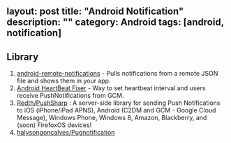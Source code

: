 layout: post
title: "Android Notification"
description: ""
category: Android
tags: [android, notification]
---

## Library

1.  [android-remote-notifications](https://github.com/kaiwinter/android-remote-notifications) - Pulls notifications from a remote JSON file and shows them in your app.
2.  [Android HeartBeat Fixer](https://github.com/joaopedronardari/AndroidHeartBeatFixer) - Way to set heartbeat interval and users receive PushNotifications from GCM.
3. [Redth/PushSharp](https://github.com/Redth/PushSharp) : A server-side library for sending Push Notifications to iOS (iPhone/iPad APNS), Android (C2DM and GCM - Google Cloud Message), Windows Phone, Windows 8, Amazon, Blackberry, and (soon) FirefoxOS devices!
4. [halysongoncalves/Pugnotification](https://github.com/halysongoncalves/pugnotification)
